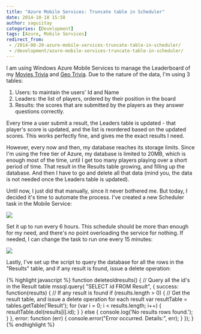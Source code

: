 ```yaml
---
title: "Azure Mobile Services: Truncate table in Scheduler"
date: 2014-10-18 15:58
author: saguiitay
categories: [Development]
tags: [Azure, Mobile Services]
redirect_from:
 - /2014-08-20-azure-mobile-services-truncate-table-in-scheduler/
 - /development/azure-mobile-services-truncate-table-in-scheduler/
---
```

I am using Windows Azure Mobile Services to manage the Leaderboard of my [Movies Trivia]({{site.url}}/windows-phone/movies-trivia) and [Geo Trivia]({{site.url}}/windows-phone/geo-trivia).
Due to the nature of the data, I'm using 3 tables:

1. Users: to maintain the users' Id and Name
2. Leaders: the list of players, ordered by their position in the board
3. Results: the scores that are submitted by the players as they answer questions correctly.

Every time a user submit a result, the Leaders table is updated - that player's score is updated, and the list is reordered based on the updated scores. This works
perfectly fine, and gives me the exact results I need.

However, every now and then, my database reaches its storage limits. Since I'm using the free tier of Azure, my database is limited to 20MB, which is enough most
of the time, until I get too many players playing over a short period of time. That result in the Results table growing, and filling up the database. And then I have
to go and delete all that data (mind you, the data is not needed once the Leaders table is updated).

Until now, I just did that manually, since it never bothered me. But today, I decided it's time to automate the process. I've created a new Scheduler task in the
Mobile Service:

![]({{site.url}}/images/azure-mobile-scheduler-task.PNG)

Set it up to run every 6 hours. This schedule should be more than enough for my need, and there's no point overloading the service for nothing. If needed, I can
change the task to run one every 15 minutes:

![]({{site.url}}/images/azure-mobile-scheduler.PNG)

Lastly, I've set up the script to query the database for all the rows in the "Results" table, and if any result is found, issue a delete operation:

{% highlight javascript %}
function deleteoldresults() {
    // Query all the id's in the Result table
    mssql.query(
        "SELECT id FROM Result",
        {
            success: function(results) {
				// If any result is found
                if (results.length > 0) {
					// Get the result table, and issue a delete operation for each result
					var resultTable = tables.getTable('Result');
                    for (var i = 0; i < results.length; i++) {
                        resultTable.del(results[i].id);
                    }
                } else {
                    console.log('No results rows found.');
                }
            },
            error: function (err)
            {
                console.error("Error occurred. Details:", err);
            }
        });
}
{% endhighlight %}
